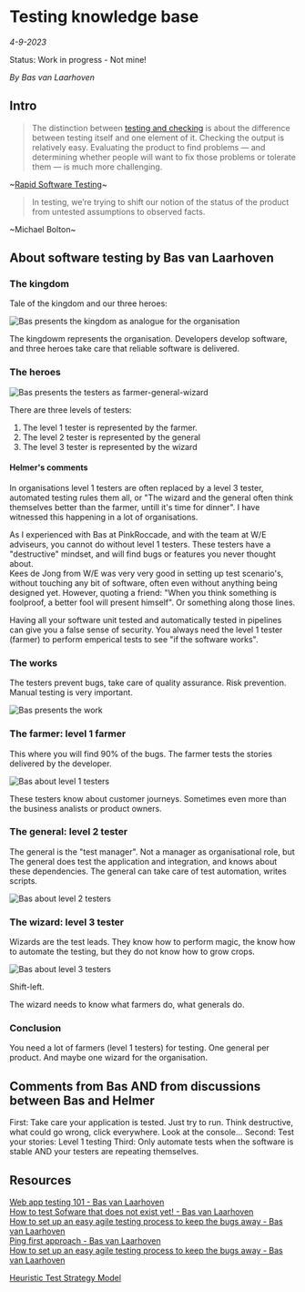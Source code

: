 # Testing knowledge base

*4-9-2023*

Status: Work in progress - Not mine!

*By Bas van Laarhoven*

## Intro

> The distinction between [testing and checking](http://www.satisfice.com/blog/archives/856) is about the difference
> between testing itself and one element of it. Checking the output is relatively easy. Evaluating the product to find
> problems — and determining whether people will want to fix those problems or tolerate them — is much more challenging.

~[Rapid Software Testing](https://developsense.com/resources)~

> In testing, we’re trying to shift our notion of the status of the product from untested assumptions to observed facts.

~Michael Bolton~

## About software testing by Bas van Laarhoven

### The kingdom

Tale of the kingdom and our three heroes:

![Bas presents the kingdom as analogue for the organisation](../../assets/images/testknowhow/testkingdom.png "Bas presents the kingdom as analogue for the organisation")

The kingdowm represents the organisation. Developers develop software, and three heroes take care that reliable software
is delivered.

### The heroes

![Bas presents the testers as farmer-general-wizard](../../assets/images/testknowhow/testheroes.png "Bas presents the testers as farmer-general-wizard")

There are three levels of testers:

1. The level 1 tester is represented by the farmer.
2. The level 2 tester is represented by the general
3. The level 3 tester is represented by the wizard

#### Helmer's comments

In organisations level 1 testers are often replaced by a level 3 tester, automated testing rules them all, or "The
wizard and the general often think themselves better than the farmer, untill it's time for dinner". I have witnessed
this happening in a lot of organisations.

As I experienced with Bas at PinkRoccade, and with the team at W/E adviseurs, you cannot do without level 1 testers.
These testers have a "destructive" mindset, and will find bugs or features you never thought about.  
Kees de Jong from W/E was very very good in setting up test scenario's, without touching any bit of software, often even
without anything being designed yet. However, quoting a friend: "When you think something is foolproof, a better fool
will present himself". Or something along those lines.

Having all your software unit tested and automatically tested in pipelines can give you a false sense of security. You
always need the level 1 tester (farmer) to perform emperical tests to see "if the software works".

### The works

The testers prevent bugs, take care of quality assurance. Risk prevention. Manual testing is very important.

![Bas presents the work](../../assets/images/testknowhow/testwork.png "Bas presents the work")

### The farmer: level 1 farmer

This where you will find 90% of the bugs. The farmer tests the stories delivered by the developer.

![Bas about level 1 testers](../../assets/images/testknowhow/testfarmer.png "Bas about level 1 testers")

These testers know about customer journeys. Sometimes even more than the business analists or product owners.

### The general: level 2 tester

The general is the "test manager". Not a manager as organisational role, but The general does test the application and
integration, and knows about these dependencies. The general can take care of test automation, writes scripts.

![Bas about level 2 testers](../../assets/images/testknowhow/testgeneral.png "Bas about level 2 testers")

### The wizard: level 3 tester

Wizards are the test leads. They know how to perform magic, the know how to automate the testing, but they do not know
how to grow crops.

![Bas about level 3 testers](../../assets/images/testknowhow/testwizard.png "Bas about level 3 testers")

Shift-left.

The wizard needs to know what farmers do, what generals do.

### Conclusion

You need a lot of farmers (level 1 testers) for testing. One general per product. And maybe one wizard for the
organisation.

## Comments from Bas AND from discussions between Bas and Helmer

First: Take care your application is tested. Just try to run. Think destructive, what could go wrong, click everywhere.
Look at the console...
Second: Test your stories: Level 1 testing
Third: Only automate tests when the software is stable AND your testers are repeating themselves.

## Resources

[Web app testing 101 - Bas van Laarhoven](https://medium.com/@bas_57051/web-application-testing-101-cf921300011a)  
[How to test Sofware that does not exist yet! - Bas van Laarhoven](https://medium.com/@bas_57051/how-to-test-software-that-doesnt-exist-yet-4be7a5bf3ac3)  
[How to set up an easy agile testing process to keep the bugs away - Bas van Laarhoven](https://medium.com/@bas_57051/how-to-set-up-an-easy-agile-testing-process-to-keep-the-bugs-away-418e1ee7aaa7)  
[Ping first approach - Bas van Laarhoven](https://medium.com/@bas_57051/software-testing-when-there-is-coffee-but-no-cup-ab8a9f9ae6c6)  
[How to set up an easy agile testing process to keep the bugs away - Bas van Laarhoven](https://medium.com/@bas_57051/how-to-set-up-an-easy-agile-testing-process-to-keep-the-bugs-away-418e1ee7aaa7)

[Heuristic Test Strategy Model](https://www.satisfice.com/download/heuristic-test-strategy-model)